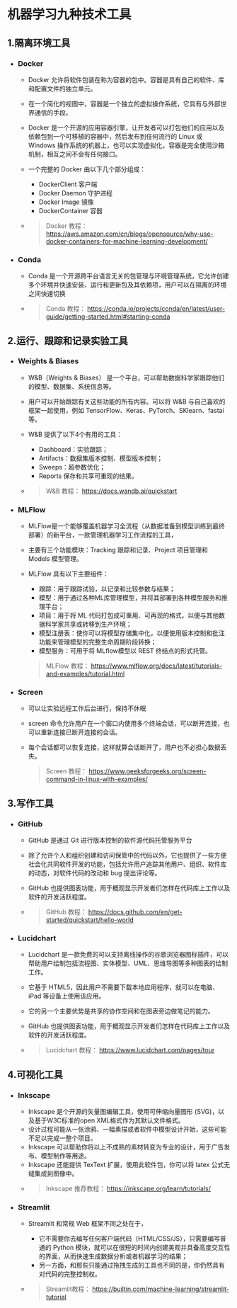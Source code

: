 # 机器学习九种技术工具

## 1.隔离环境工具

- ### Docker

  - Docker 允许将软件包装在称为容器的包中。容器是具有自己的软件、库和配置文件的独立单元。

  - 在一个简化的视图中，容器是一个独立的虚拟操作系统，它具有与外部世界通信的手段。

  - Docker 是一个开源的应用容器引擎，让开发者可以打包他们的应用以及依赖包到一个可移植的容器中，然后发布到任何流行的 Linux 或 Windows 操作系统的机器上，也可以实现虚拟化，容器是完全使用沙箱机制，相互之间不会有任何接口。

  - 一个完整的 Docker 由以下几个部分组成：

    - DockerClient 客户端
    - Docker Daemon 守护进程
    - Docker Image 镜像
    - DockerContainer 容器

  - > Docker 教程：
    > https://aws.amazon.com/cn/blogs/opensource/why-use-docker-containers-for-machine-learning-development/

- ### Conda

  - Conda 是一个开源跨平台语言无关的包管理与环境管理系统，它允许创建多个环境并快速安装、运行和更新包及其依赖项，用户可以在隔离的环境之间快速切换

  - > Conda 教程：
    > https://conda.io/projects/conda/en/latest/user-guide/getting-started.html#starting-conda

## 2.运行、跟踪和记录实验工具

- ### Weights & Biases

  - W&B（Weights & Biases） 是一个平台，可以帮助数据科学家跟踪他们的模型、数据集、系统信息等。

  - 用户可以开始跟踪有关这些功能的所有内容。可以将 W&B 与自己喜欢的框架一起使用，例如 TensorFlow、Keras、PyTorch、SKlearn、fastai 等。

  - W&B 提供了以下4个有用的工具：

    - Dashboard：实验跟踪；
    - Artifacts：数据集版本控制、模型版本控制；
    - Sweeps：超参数优化；
    - Reports 保存和共享可重现的结果。

  - > W&B 教程：
    > https://docs.wandb.ai/quickstart

- ### MLFlow

  - MLFlow是一个能够覆盖机器学习全流程（从数据准备到模型训练到最终部署）的新平台，一款管理机器学习工作流程的工具，

  - 主要有三个功能模块：Tracking 跟踪和记录、Project 项目管理和 Models 模型管理。

  - MLFlow 具有以下主要组件：

    - 跟踪：用于跟踪试验，以记录和比较参数与结果；
    - 模型：用于通过各种ML库管理模型，并将其部署到各种模型服务和推理平台；
    - 项目：用于将 ML 代码打包成可重用、可再现的格式，以便与其他数据科学家共享或转移到生产环境；
    - 模型注册表：使你可以将模型存储集中化，以便使用版本控制和批注功能来管理模型的完整生命周期阶段转换；
    - 模型服务：可用于将 MLflow模型以 REST 终结点的形式托管。

    > MLFlow 教程：
    > https://www.mlflow.org/docs/latest/tutorials-and-examples/tutorial.html

- ###  Screen

  - 可以让实验远程工作后台进行，保持不休眠

  - screen 命令允许用户在一个窗口内使用多个终端会话，可以断开连接，也可以重新连接已断开连接的会话。

  - 每个会话都可以恢复连接，这样就算会话断开了，用户也不必担心数据丢失。

    > Screen 教程：
    > https://www.geeksforgeeks.org/screen-command-in-linux-with-examples/

## 3.写作工具

- ### GitHub

  - GitHub 是通过 Git 进行版本控制的软件源代码托管服务平台

  - 除了允许个人和组织创建和访问保管中的代码以外，它也提供了一些方便社会化共同软件开发的功能，包括允许用户追踪其他用户、组织、软件库的动态，对软件代码的改动和 bug 提出评论等。

  - GitHub 也提供图表功能，用于概观显示开发者们怎样在代码库上工作以及软件的开发活跃程度。

  - > GitHub 教程：
    > https://docs.github.com/en/get-started/quickstart/hello-world

- ### Lucidchart

  - Lucidchart 是一款免费的可以支持离线操作的谷歌浏览器图标插件，可以帮助用户绘制包括流程图、实体模型、UML、思维导图等多种图表的绘制工作。

  - 它基于 HTML5，因此用户不需要下载本地应用程序，就可以在电脑、iPad 等设备上使用该应用。

  - 它的另一个主要优势是共享的协作空间和在图表旁边做笔记的能力。

  - GitHub 也提供图表功能，用于概观显示开发者们怎样在代码库上工作以及软件的开发活跃程度。
  
  - > Lucidchart 教程：
    > https://www.lucidchart.com/pages/tour

## 4.可视化工具

- ### Inkscape

  - Inkscape 是个开源的矢量图编辑工具，使用可伸缩向量图形 (SVG)，以及基于W3C标准的open XML格式作为其默认文件格式。
  - 设计过程可能从一张涂鸦、一幅素描或者软件中模型设计开始，这些可能不足以完成一整个项目。
  - Inkscape 可以帮助你将以上不成熟的素材转变为专业的设计，用于广告发布、模型制作等用途。
  - Inkscape 还能提供 TexText 扩展，使用此软件包，你可以将 latex 公式无缝集成到图像中。
  - > Inkscape 推荐教程：
    > https://inkscape.org/learn/tutorials/

- ### Streamlit

  - Streamlit 和常规 Web 框架不同之处在于，
    - 它不需要你去编写任何客户端代码（HTML/CSS/JS），只需要编写普通的 Python 模块，就可以在很短的时间内创建美观并具备高度交互性的界面，从而快速生成数据分析或者机器学习的结果；
    - 另一方面，和那些只能通过拖拽生成的工具也不同的是，你仍然具有对代码的完整控制权。

  - > Streamlit教程：
    > https://builtin.com/machine-learning/streamlit-tutorial
